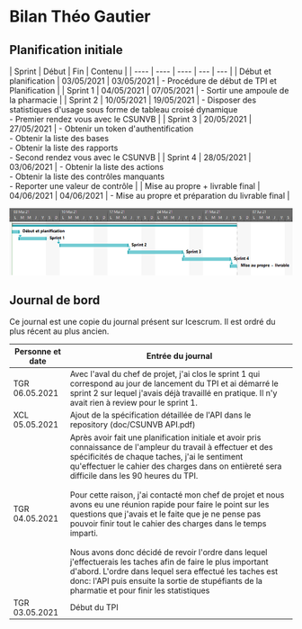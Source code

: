 # Bilan Théo Gautier

## Planification initiale

| Sprint | Début | Fin | Contenu | 
| ---- | ---- | ---- | --- | --- |
| Début et planification | 03/05/2021 | 03/05/2021 | - Procédure de début de TPI et Planification |
| Sprint 1 | 04/05/2021 | 07/05/2021 | - Sortir une ampoule de la pharmacie |
| Sprint 2 | 10/05/2021 | 19/05/2021 | - Disposer des statistiques d'usage sous forme de tableau croisé dynamique<br> - Premier rendez vous avec le CSUNVB | 
| Sprint 3 | 20/05/2021 | 27/05/2021 | - Obtenir un token d'authentification<br> - Obtenir la liste des bases<br> - Obtenir la liste des rapports<br> - Second rendez vous avec le CSUNVB |
| Sprint 4 | 28/05/2021 | 03/06/2021 | - Obtenir la liste des actions<br> - Obtenir la liste des contrôles manquants<br> - Reporter une valeur de contrôle |
|  Mise au propre + livrable final | 04/06/2021 | 04/06/2021 | - Mise au propre et préparation du livrable final |

![diagram de grant](images/Planification_initiale_diagram.png)

## Journal de bord

Ce journal est une copie du journal présent sur Icescrum. Il est ordré du plus récent au plus ancien.

| Personne et date | Entrée du journal |
| --- | --- |
| TGR 06.05.2021 | Avec l'aval du chef de projet, j'ai clos le sprint 1 qui correspond au jour de lancement du TPI et ai démarré le sprint 2 sur lequel j'avais déjà travaillé en pratique. Il n'y avait rien à review pour le sprint 1. |
| XCL 05.05.2021 | Ajout de la spécification détaillée de l'API dans le repository (doc/CSUNVB API.pdf) |
| TGR 04.05.2021 | Après avoir fait une planification initiale et avoir pris connaissance de l'ampleur du travail à effectuer et des spécificités de chaque taches, j'ai le sentiment qu'effectuer le cahier des charges dans on entièreté sera difficile dans les 90 heures du TPI.<br><br> Pour cette raison, j'ai contacté mon chef de projet et nous avons eu une réunion rapide pour faire le point sur les questions que j'avais et le faite que je ne pense pas pouvoir finir tout le cahier des charges dans le temps imparti.<br><br> Nous avons donc décidé de revoir l'ordre dans lequel j'effectuerais les taches afin de faire le plus important d'abord. L'ordre dans lequel sera effectué les taches est donc:  l'API puis ensuite la sortie de stupéfiants de la pharmatie et pour finir les statistiques |
| TGR 03.05.2021 | Début du TPI |




